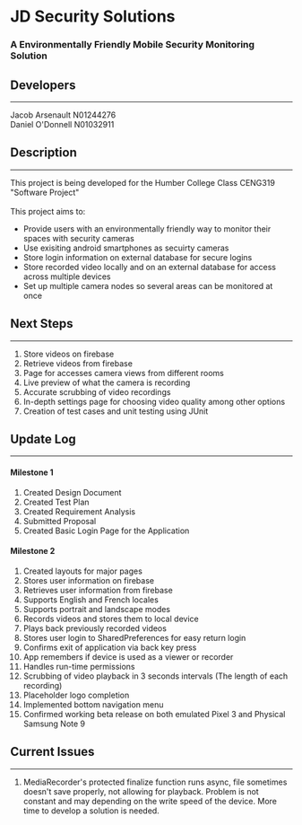 # JD Security Solutions
### A Environmentally Friendly Mobile Security Monitoring Solution

## Developers
------------
Jacob Arsenault N01244276
<br>
Daniel O'Donnell N01032911

## Description
------------
This project is being developed for the Humber College Class CENG319 "Software Project"
<br>
<br>
This project aims to:
-	Provide users with an environmentally friendly way to monitor their spaces with security cameras
-	Use exisiting android smartphones as secuirty cameras
-	Store login information on external database for secure logins
-	Store recorded video locally and on an external database for access across multiple devices
-	Set up multiple camera nodes so several areas can be monitored at once
	
## Next Steps
-------------
1)	Store videos on firebase
2)	Retrieve videos from firebase
3)	Page for accesses camera views from different rooms
4)	Live preview of what the camera is recording
5)	Accurate scrubbing of video recordings
6)	In-depth settings page for choosing video quality among other options 
7)	Creation of test cases and unit testing using JUnit

## Update Log
-------------
#### Milestone 1
1)	Created Design Document
2)	Created Test Plan
3)	Created Requirement Analysis
4)	Submitted Proposal
5)	Created Basic Login Page for the Application

#### Milestone 2
1)	Created layouts for major pages
2)	Stores user information on firebase
3)	Retrieves user information from firebase
4)	Supports English and French locales
5)	Supports portrait and landscape modes
6)	Records videos and stores them to local device
7)	Plays back previously recorded videos
8)	Stores user login to SharedPreferences for easy return login
9)	Confirms exit of application via back key press
10)	App remembers if device is used as a viewer or recorder
11)	Handles run-time permissions
12)	Scrubbing of video playback in 3 seconds intervals (The length of each recording)
13)	Placeholder logo completion
14)	Implemented bottom navigation menu
15)	Confirmed working beta release on both emulated Pixel 3 and Physical Samsung Note 9

## Current Issues
-------------
1)	MediaRecorder's protected finalize function runs async, file sometimes doesn't save properly, not allowing for playback. Problem is not constant and may depending on the write speed of the device.  More time to develop a solution is needed.

